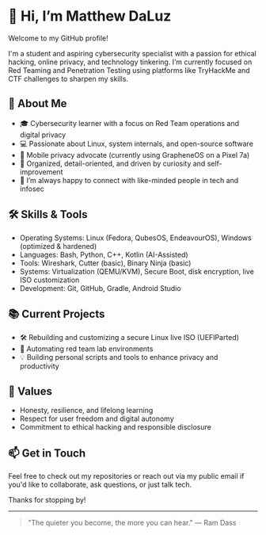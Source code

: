 # 👋 Hi, I’m Matthew DaLuz

Welcome to my GitHub profile!

I'm a student and aspiring cybersecurity specialist with a passion for ethical hacking, online privacy, and technology tinkering. I’m currently focused on Red Teaming and Penetration Testing using platforms like TryHackMe and CTF challenges to sharpen my skills.

## 🔐 About Me

- 🎓 Cybersecurity learner with a focus on Red Team operations and digital privacy
- 💻 Passionate about Linux, system internals, and open-source software
- 📱 Mobile privacy advocate (currently using GrapheneOS on a Pixel 7a)
- 🧠 Organized, detail-oriented, and driven by curiosity and self-improvement
- 💬 I’m always happy to connect with like-minded people in tech and infosec

## 🛠️ Skills & Tools

- Operating Systems: Linux (Fedora, QubesOS, EndeavourOS), Windows (optimized & hardened)
- Languages: Bash, Python, C++, Kotlin (AI-Assisted)
- Tools: Wireshark, Cutter (basic), Binary Ninja (basic)
- Systems: Virtualization (QEMU/KVM), Secure Boot, disk encryption, live ISO customization
- Development: Git, GitHub, Gradle, Android Studio

## 📚 Current Projects

- 🛠️ Rebuilding and customizing a secure Linux live ISO (UEFIParted)
- 🔧 Automating red team lab environments
- 💡 Building personal scripts and tools to enhance privacy and productivity

## 🧭 Values

- Honesty, resilience, and lifelong learning
- Respect for user freedom and digital autonomy
- Commitment to ethical hacking and responsible disclosure

## 📫 Get in Touch

Feel free to check out my repositories or reach out via my public email if you'd like to collaborate, ask questions, or just talk tech.

Thanks for stopping by!

---

> "The quieter you become, the more you can hear." — Ram Dass
